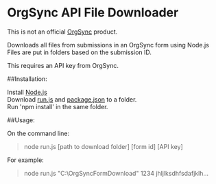 OrgSync API File Downloader
===========================
This is not an official [OrgSync](http://www.orgsync.com) product.

Downloads all files from submissions in an OrgSync form using Node.js  
Files are put in folders based on the submission ID.

This requires an API key from OrgSync.

##Installation:

Install [Node.js](http://www.nodejs.org)  
Download [run.js](run.js) and [package.json](run.js) to a folder.  
Run 'npm install' in the same folder.  

##Usage:

On the command line:
>node run.js [path to download folder] [form id] [API key]

For example:  
>node run.js "C:\OrgSyncFormDownload" 1234 jhljlksdhfsdafjklh...  
